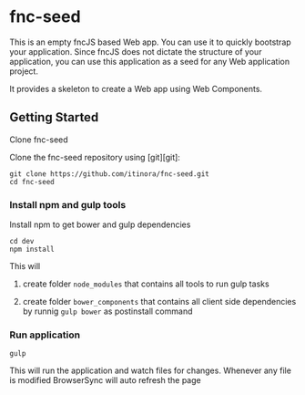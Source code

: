 # fnc-seed
This is an empty fncJS based Web app. You can use it to quickly bootstrap your application.
Since fncJS does not dictate the structure of your application, you can use this application as a seed for any Web application project.

It provides a skeleton to create a Web app using Web Components.

## Getting Started
Clone fnc-seed

Clone the fnc-seed repository using [git][git]:

```
git clone https://github.com/itinora/fnc-seed.git
cd fnc-seed
```

### Install npm and gulp tools

Install npm to get bower and gulp dependencies

```
cd dev
npm install
```

This will

1. create folder `node_modules` that contains all tools to run gulp tasks

2. create folder `bower_components` that contains all client side dependencies by runnig <code>gulp bower</code> as postinstall command


### Run application

```
gulp
```

This will run the application and watch files for changes. Whenever any file is modified BrowserSync will auto refresh the page



